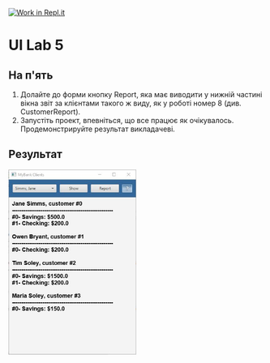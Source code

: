 [![Work in Repl.it](https://classroom.github.com/assets/work-in-replit-14baed9a392b3a25080506f3b7b6d57f295ec2978f6f33ec97e36a161684cbe9.svg)](https://classroom.github.com/online_ide?assignment_repo_id=2824457&assignment_repo_type=AssignmentRepo)
# UI Lab 5

## На п'ять
1. Долайте до форми кнопку Report, яка має виводити у нижній частині вікна звіт за клієнтами такого ж виду, як у роботі номер 8 (див. CustomerReport).
2. Запустіть проект, впевніться, що все працює як очікувалось. Продемонстрируйте результат викладачеві.

## Результат
<img src="https://github.com/ppc-ntu-khpi/gui-lab3-35-LymarN/blob/master/Gui.JPG" width="50%"/>
